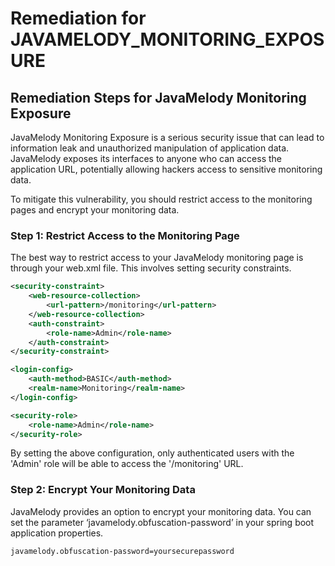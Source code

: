 # Remediation for JAVAMELODY_MONITORING_EXPOSURE

## Remediation Steps for JavaMelody Monitoring Exposure

JavaMelody Monitoring Exposure is a serious security issue that can lead to information leak and unauthorized manipulation of application data.
JavaMelody exposes its interfaces to anyone who can access the application URL, potentially allowing hackers access to sensitive monitoring data. 

To mitigate this vulnerability, you should restrict access to the monitoring pages and encrypt your monitoring data.

### Step 1: Restrict Access to the Monitoring Page 

The best way to restrict access to your JavaMelody monitoring page is through your web.xml file. This involves setting security constraints.

```xml
<security-constraint>
    <web-resource-collection>
        <url-pattern>/monitoring</url-pattern>
    </web-resource-collection>
    <auth-constraint>
        <role-name>Admin</role-name>
    </auth-constraint>
</security-constraint>

<login-config>
    <auth-method>BASIC</auth-method>
    <realm-name>Monitoring</realm-name>
</login-config>

<security-role>
    <role-name>Admin</role-name>
</security-role>
```
By setting the above configuration, only authenticated users with the 'Admin' role will be able to access the '/monitoring' URL.

### Step 2: Encrypt Your Monitoring Data 

JavaMelody provides an option to encrypt your monitoring data. You can set the parameter ‘javamelody.obfuscation-password’ in your spring boot application properties. 

```properties
javamelody.obfuscation-password=yoursecurepassword
```